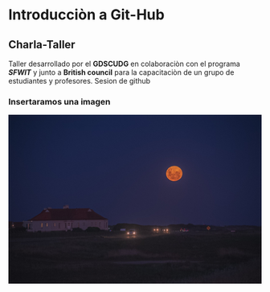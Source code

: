 
# Introducciòn a Git-Hub

## Charla-Taller

Taller desarrollado por el **GDSCUDG** en colaboraciòn con el programa _**SFWIT**_ y junto a **British council** para la capacitaciòn de un grupo de estudiantes y profesores.
    Sesion de github

### Insertaramos una imagen
![hack](img/EN9zQleXsAElhts.jfif) 